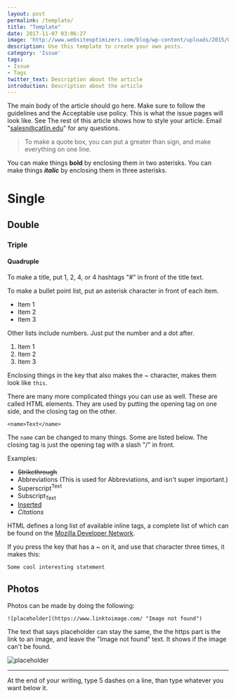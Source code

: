 ```yaml
---
layout: post
permalink: /template/
title: "Template"
date: 2017-11-07 03:06:27
image: 'http://www.websiteoptimizers.com/blog/wp-content/uploads/2015/03/example-stamp.jpg'
description: Use this template to create your own posts.
category: 'Issue'
tags:
- Issue
- Tags
twitter_text: Description about the article
introduction: Description about the article
---
```


The main body of the article should go here. Make sure to follow the guidelines and the Acceptable use policy.
This is what the issue pages will look like. See
The rest of this article shows how to style your article. Email "salesn@catlin.edu" for any questions.

> To make a quote box, you can put a greater than sign, and make everything on one line.

You can make things **bold** by enclosing them in two asterisks.
You can make things ***italic*** by enclosing them in three asterisks.

# Single
## Double
### Triple
#### Quadruple

To make a title, put 1, 2, 4, or 4 hashtags "#" in front of the title text.

To make a bullet point list, put an asterisk character in front of each item.
* Item 1
* Item 2
* Item 3

Other lists include numbers. Just put the number and a dot after.
1. Item 1
2. Item 2
3. Item 3

Enclosing things in the key that also makes the ~ character, makes them look like `this`.

There are many more complicated things you can use as well. These are called HTML elements.
They are used by putting the opening tag on one side, and the closing tag on the other.

`<name>Text</name>`

The `name` can be changed to many things. Some are listed below. The closing tag is just the opening tag with a slash "/" in front.

Examples:

- <del>Strikethrough</del>
- <abbr>Abbreviations</abbr> (This is used for Abbreviations, and isn't super important.)
- Superscript<sup>Text</sup>
- Subscript<sub>Text</sub>
- <ins>Inserted</ins>
- <cite>Citations</cite>

HTML defines a long list of available inline tags, a complete list of which can be found on the [Mozilla Developer Network](https://developer.mozilla.org/en-US/docs/Web/HTML/Element).

If you press the key that has a ~ on it, and use that character three times, it makes this:

```
Some cool interesting statement
```


## Photos

Photos can be made by doing the following:

`![placeholder](https://www.linktoimage.com/ "Image not found")`

The text that says placeholder can stay the same, the the https part is the link to an image, and leave the "Image not found" text. It shows if the image can't be found.

![placeholder](https://placehold.it/800x400 "Large example image")


-----

At the end of your writing, type 5 dashes on a line, than type whatever you want below it.
